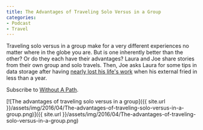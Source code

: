 ```yaml
---
title: The Advantages of Traveling Solo Versus in a Group
categories:
- Podcast
- Travel
---
```


Traveling solo versus in a group make for a very different experiences no matter where in the globe you are. But is one inherently better than the other? Or do they each have their advantages? Laura and Joe share stories from their own group and solo travels. Then, Joe asks Laura for some tips in data storage after having [nearly lost his life's work](https://withoutapath.com/seagate-external-scam/) when his external fried in less than a year.

Subscribe to [Without A Path](https://itunes.apple.com/us/podcast/without-a-path/id1037475413?l=es&mt=2).<!-- more -->

[![The advantages of traveling solo versus in a group]({{ site.url }}/assets/img/2016/04/The-advantages-of-traveling-solo-versus-in-a-group.png)]({{ site.url }}/assets/img/2016/04/The-advantages-of-traveling-solo-versus-in-a-group.png)
